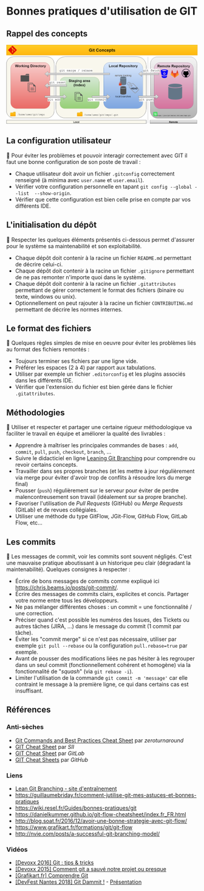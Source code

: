 # Bonnes pratiques d'utilisation de GIT

## Rappel des concepts

![concept](git_concepts_en.png)

## La configuration utilisateur

:pushpin: Pour éviter les problèmes et pouvoir interagir correctement avec GIT il faut une bonne configuration de son poste de travail :

* Chaque utilisateur doit avoir un fichier `.gitconfig` correctement renseigné (à minima avec `user.name` et `user.email`).
* Vérifier votre configuration personnelle en tapant `git config --global --list  --show-origin`.
* Vérifier que cette configuration est bien celle prise en compte par vos différents IDE.

## L'initialisation du dépôt

:pushpin: Respecter les quelques éléments présentés ci-dessous permet d'assurer pour le système sa maintenabilité et son exploitabilité.

* Chaque dépôt doit contenir à la racine un fichier `README.md` permettant de décrire celui-ci.
* Chaque dépôt doit contenir à la racine un fichier `.gitignore` permettant de ne pas remonter n'importe quoi dans le système.
* Chaque dépôt doit contenir à la racine un fichier `.gitattributes` permettant de gérer correctement le format des fichiers (binaire ou texte, windows ou unix).
* Optionnellement on peut rajouter à la racine un fichier `CONTRIBUTING.md` permettant de décrire les normes internes.

## Le format des fichiers

:pushpin: Quelques règles simples de mise en oeuvre pour éviter les problèmes liés au format des fichiers remontés :

* Toujours terminer ses fichiers par une ligne vide.
* Préférer les espaces (2 à 4) par rapport aux tabulations.
* Utiliser par exemple un fichier `.editorconfig` et les plugins associés dans les différents IDE.
* Vérifier que l'extension du fichier est bien gérée dans le fichier `.gitattributes`.

## Méthodologies

:pushpin: Utiliser et respecter et partager une certaine rigueur méthodologique va faciliter le travail en équipe et améliorer la qualité des livrables :

* Apprendre à maîtriser les principales commandes de bases : `add`, `commit`, `pull`, `push`, `checkout`, `branch`, ...
* Suivre le didacticiel en ligne [Leaning Git Branching](https://learngitbranching.js.org/) pour comprendre ou revoir certains concepts.
* Travailler dans ses propres branches (et les mettre à jour régulièrement via merge pour éviter d'avoir trop de conflits à résoudre lors du merge final)
* Pousser (`push`) régulièrement sur le serveur pour éviter de perdre malencontreusement son travail (idéalement sur sa propre branche).
* Favoriser l'utilisation de _Pull Requests_ (GitHub) ou _Merge Requests_ (GitLab) et de revues collégiales.
* Utiliser une méthode du type GitFlow, JGit-Flow, GitHub Flow, GitLab Flow, etc...

## Les commits

:pushpin: Les messages de commit, voir les commits sont souvent négligés. C'est une mauvaise pratique aboutissant à un historique peu clair (dégradant la maintenabilité). Quelques consignes à respecter :

* Écrire de bons messages de commits comme expliqué ici <https://chris.beams.io/posts/git-commit/>.
* Écrire des messages de commits clairs, explicites et concis. Partager votre norme entre tous les développeurs.
* Ne pas mélanger différentes choses : un commit = une fonctionnalité / une correction.
* Préciser quand c'est possible les numéros des Issues, des Tickets ou autres tâches (JIRA, ...) dans le message du commit (1 commit par tâche).
* Éviter les "commit merge" si ce n'est pas nécessaire, utiliser par exemple `git pull --rebase` ou la configuration `pull.rebase=true` par exemple.
* Avant de pousser des modifications liées ne pas hésiter à les regrouper dans un seul commit (fonctionnellement cohérent et homogène) via la fonctionnalité de "_squash_" (via `git rebase -i`).
* Limiter l'utilisation de la commande `git commit -m 'message'` car elle contraint le message à la première ligne, ce qui dans certains cas est insuffisant.

## Références

### Anti-sèches

* [Git Commands and Best Practices Cheat Sheet](https://zeroturnaround.com/rebellabs/git-commands-and-best-practices-cheat-sheet/) par _zeroturnaround_
* [GIT Cheat Sheet](https://groupe-sii.github.io/cheat-sheets/git/index.html) par _SII_
* [GIT Cheat Sheet](https://about.gitlab.com/images/press/git-cheat-sheet.pdf) par _GitLab_
* [GIT Cheat Sheets](https://github.github.com/training-kit/) par _GitHub_

### Liens

* [Lean Git Branching - site d'entraînement](https://pcottle.github.com/learnGitBranching/?demo)
* <https://guillaumebriday.fr/comment-jutilise-git-mes-astuces-et-bonnes-pratiques>
* <https://wiki.resel.fr/Guides/bonnes-pratiques/git>
* <https://danielkummer.github.io/git-flow-cheatsheet/index.fr_FR.html>
* <http://blog.soat.fr/2016/12/avoir-une-bonne-strategie-avec-git-flow/>
* <https://www.grafikart.fr/formations/git/git-flow>
* <http://nvie.com/posts/a-successful-git-branching-model/>

### Vidéos

* [[Devoxx 2016] Git : tips & tricks](https://www.youtube.com/watch?v=B5F1tU9dFOo)
* [[Devoxx 2015] Comment git a sauvé notre projet ou presque](https://www.youtube.com/watch?v=WVZKzFnfii4)
* [[Grafikart.fr] Comprendre Git](https://www.youtube.com/watch?v=D5QGiIM1j20)
* [[DevFest Nantes 2018] Git Dammit !](https://www.youtube.com/watch?v=Rnh5QK__pLA) - [Présentation](https://mghignet.github.io/git-dammit-talk/)
